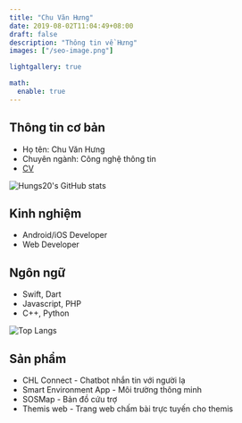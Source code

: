 ```yaml
---
title: "Chu Văn Hưng"
date: 2019-08-02T11:04:49+08:00
draft: false
description: "Thông tin về Hưng"
images: ["/seo-image.png"]

lightgallery: true

math:
  enable: true
---
```

## Thông tin cơ bản
- Họ tên: Chu Văn Hưng
- Chuyên ngành: Công nghệ thông tin
- [CV](https://github.com/Hungs20/hungs20-CV/raw/main/ChuVanHung_CV.pdf)

![Hungs20's GitHub stats](https://github-readme-stats.vercel.app/api?username=hungs20&show_icons=true)

## Kinh nghiệm
- Android/iOS Developer
- Web Developer

## Ngôn ngữ
- Swift, Dart
- Javascript, PHP
- C++, Python


![Top Langs](https://github-readme-stats.vercel.app/api/top-langs/?username=hungs20&layout=compact)

## Sản phẩm

- CHL Connect - Chatbot nhắn tin với người lạ
- Smart Environment App - Môi trường thông minh
- SOSMap - Bản đồ cứu trợ
- Themis web - Trang web chấm bài trực tuyến cho themis

